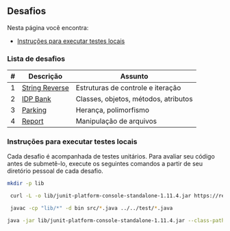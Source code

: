 ## Desafios

Nesta página você encontra:
* [Instruções para executar testes locais](#instruções-para-executar-testes-locais)


### Lista de desafios

|#|Descrição|Assunto|
|---|---|---|
| 1 | [String Reverse](./01-reverse/) | Estruturas de controle e iteração |
| 2 | [IDP Bank](./02-bank/) | Classes, objetos, métodos, atributos |
| 3 | [Parking](./03-parking/) | Herança, polimorfismo |
| 4 | [Report](./04-report/) | Manipulação de arquivos |

### Instruções para executar testes locais

Cada desafio é acompanhada de testes unitários. Para avaliar seu código antes de submetê-lo, execute os seguintes comandos a partir de seu diretório pessoal de cada desafio.

 ```bash
 mkdir -p lib
 ```

```bash
 curl -L -o lib/junit-platform-console-standalone-1.11.4.jar https://repo1.maven.org/maven2/org/junit/platform/junit-platform-console-standalone/1.11.4/junit-platform-console-standalone-1.11.4.jar
```

```bash
 javac -cp "lib/*" -d bin src/*.java ../../test/*.java
 ```

 ```bash
 java -jar lib/junit-platform-console-standalone-1.11.4.jar --class-path bin --scan-class-path
 ```